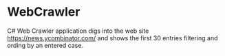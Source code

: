 # WebCrawler
C#
Web Crawler application digs into the web site https://news.ycombinator.com/ and shows the first 30 entries filtering and ording by an entered case.
